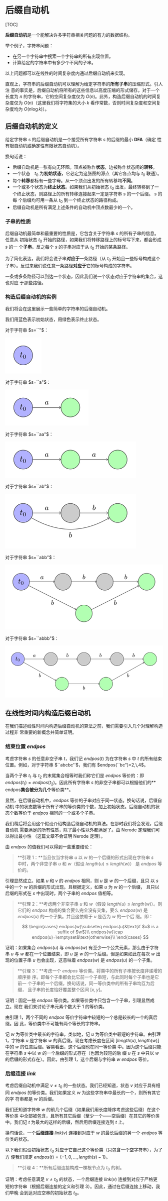 # 后缀自动机

[TOC]

**后缀自动机**是一个能解决许多字符串相关问题的有力的数据结构。

举个例子，字符串问题：

 - 在另一个字符串中搜索一个字符串的所有出现位置。
 - 计算给定的字符串中有多少个不同的子串。

以上问题都可以在线性的时间复杂度内通过后缀自动机来实现。

直观上，字符串的后缀自动机可以理解为给定字符串的**所有子串**的压缩形式。引人注
意的事实是，后缀自动机将所有的这些信息以高度压缩的形式储存。对于一个长度为 $n$ 
的字符串，它的空间复杂度仅为 $O(n)$。此外，构造后缀自动机的时间复杂度仅为 
$O(n)$（这里我们将字符集的大小 $k$ 看作常数，否则时间复杂度和空间复杂度均为 
$O(n\log k)$）。

## 后缀自动机的定义

给定字符串 $s$ 的后缀自动机是一个接受所有字符串 $s$ 的后缀的最小 **DFA**（确定
性有限自动机或确定性有限状态自动机）。

换句话说：

 - 后缀自动机是一张有向无环图。顶点被称作**状态**，边被称作状态间的**转移**。
 - 一个状态　$t_0$ 为**初始状态**，它必定为这张图的源点（其它各点均与 $t_0$
   联通）。
 - 每个**转移**都标有一些字母。从一个顶点出发的所有转移均**不同**。
 - 一个或多个状态为**终止状态**。如果我们从初始状态 $t_0$ 出发，最终转移到了一
   个终止状态，则路径上的所有转移连接起来一定是字符串 $s$ 的一个后缀。 $s$ 的每
   个后缀均可用一条从 $t_0$ 到一个终止状态的路径构成。
 - 后缀自动机是所有满足上述条件的自动机中顶点数最少的一个。

### 子串的性质

后缀自动机最简单和最重要的性质是，它包含关于字符串 $s$ 的所有子串的信息。任意从
初始状态 $t_0$ 开始的路径，如果我们将转移路径上的标号写下来，都会形成 $s$ 的一
个**子串**。反之每个 $s$ 的子串对应于从 $t_0$ 开始的某条路径。

为了简化表达，我们将会说子串**对应于**一条路径（从 $t_0$ 开始且一些标号构成这个
子串）。反过来我们说任意一条路径**对应于**它的标号构成的字符串。

一条或多条路径可以到达一个状态，因此我们说一个状态对应于字符串的集合，这也对应
于那些路径。

### 构造后缀自动机的实例

我们将会在这里展示一些简单的字符串的后缀自动机。

我们用蓝色表示初始状态，用绿色表示终止状态。

对于字符串 $s=``"$：

![](./images/SAM/SA.pdf.svg)

对于字符串 $s=``a"$：

![](./images/SAM/SAa.pdf.svg)

对于字符串 $s=``aa"$：

![](./images/SAM/SAaa.pdf.svg)

对于字符串 $s=``ab"$：

![](./images/SAM/SAab.pdf.svg)

对于字符串 $s=``abb"$：

![](./images/SAM/SAabb.pdf.svg)

对于字符串 $s=``abbb"$：

![](./images/SAM/SAabbb.pdf.svg)

## 在线性时间内构造后缀自动机

在我们描述线性时间内构造后缀自动机的算法之前，我们需要引入几个对理解构造过程非
常重要的新概念并简单证明。

### 结束位置 $endpos$

考虑字符串 $s$ 的任意非空子串 $t$，我们记 $endpos(t)$ 为在字符串 $s$ 中 $t$ 
的所有结束位置。例如，对于字符串 $``abcbc''$，我们有 $endpos(``bc")=2,\,4$。

当两个子串 $t_1$ 与 $t_2$ 的末尾集合相等时我们称它们是 $endpos$ 等价的：即 
$endpos(t_1)=endpos(t_2)$。因此所有字符串 $s$ 的非空子串都可以根据他们的**
endpos**集合被分为几个**等价类**。

显然，在后缀自动机中，$endpos$ 等价的子串对应于同一状态。换句话说，后缀自动机
中的状态数等于所有子串的等价类的个数，加上初始状态。后缀自动机的状态个数等价于 
$endpos$ 相同的一个或多个子串。

我们稍后将会用这个假设介绍构造后缀自动机的算法。在那时我们将会发现，后缀自动机
需要满足的所有性质，除了最小性以外都满足了。由 Nerode 定理我们可以得出最小性
（这篇文章不会证明 Nerode 定理）。

由 $endpos$ 的值我们可以得到一些重要结论：

 > **引理 1：**当且仅当字符串 $u$ 以 $w$ 的一个后缀的形式出现在字符串 $s$   
 >             中时，两个非空子串 $u$ 和 $w$（假设 $length(u)\le length(w)$）
 >             是 $endpos$ 等价的。

引理显然成立。如果 $u$ 和 $v$ 的 $endpos$ 相同，则 $u$ 是 $w$ 的一个后缀，且只
以 $s$ 中的一个 $w$ 的后缀的形式出现。且根据定义，如果 $u$ 为 $w$ 的一个后缀，
且只以后缀的形式在 $s$ 中出现时，两个子串的 $endpos$ 值相等。

 > **引理 2：**考虑两个非空子串 $u$ 和 $w$（假设 $length(u)\le length(w)$）。则
 >             它们的 $endpos$ 构成的集合要么完全没有交集，要么 $endpos(w)$ 
 >             是 $endpos(u)$ 的一个子集。并且这依赖于 $u$ 是否为 $w$ 的一个后
 >               缀。即：
 >
 >$$
 >             \begin{cases}
 >             endpos(w)\subseteq endpos(u)&\text{if $u$ is a suffix of $w$}\\
 >             endpos{w}\cap endpos(u)=\emptyset&\text{otherwise}\\
 >             \end{cases}
 >$$

证明：如果集合 $endpos(u)$ 与 $endpos(w)$ 有至少一个公共元素，那么由于字符串 
$u$ 与 $w$ 都在一个位置结束，即 $u$ 是 $w$ 的一个后缀。但是如果如此在每次 $w$ 
出现的位置子串 $u$ 也会出现，这意味着 $endpos(w)$ 是 $endpos(u)$ 的一个子集。

 > **引理 3：**考虑一个 $endpos$ 等价类。将类中的所有子串按长度非递增的顺序排
 >             序。即每个子串都会比它前一个子串短，与此同时每个子串也是它前一
 >             个子串的一个后缀。换句话说，同一等价类中的所有子串均互为后缀，
 >             且子串的长度恰好覆盖整个区间 $[x,\,y]$。

证明：固定一些 $endpos$ 等价类。如果等价类中只包含一个子串，引理显然成立。现在
我们来讨论子串元素个数大于 $1$ 的等价类。

由引理 1，两个不同的 $endpos$ 等价字符串中较短的一个总是较长的一个的真后缀。因
此，等价类中不可能有两个等长的字符串。

记 $w$ 为等价类中最长的字符串，类似地，记 $u$ 为等价类中最短的字符串。由引理
1，字符串 $u$ 是字符串 $w$ 的真后缀。现在考虑长度在区间 
$[length(u),\,length(w)]$ 中的 $w$ 的任意后缀。容易看出，这个后缀也在同一等价类
中。因为这个后缀只能在字符串 $s$ 中以 $w$ 的一个后缀的形式存在（也因为较短的后
缀 $u$ 在 $s$ 中只以 $w$ 的后缀的形式存在）。因此，由引理 1，这个后缀与字符串 
$w$ $endpos$ 等价。

### 后缀连接 $link$

考虑后缀自动机中满足 $v\ne t_0$ 的一些状态。我们已经知道，状态 $v$ 对应于具有相
同 $endpos$ 的等价类。我们如果定义 $w$ 为这些字符串中最长的一个，则所有其它的字
符串都是 $w$ 的后缀。

我们还知道字符串 $w$ 的前几个后缀（如果我们用长度降序考虑这些后缀）在这个等价类
中全部被包含，且所有其它后缀（至少一个——空后缀）在其它的等价类中。我们记 $t$ 
为最大的这样的后缀，然后用后缀连接连到 $t$ 上。

换句话说，一个**后缀连接** $link(v)$ 连接到对应于 $w$ 的最长后缀的另一个 
$endpos$ 等价类的状态。

以下我们假设初始状态 $t_0$ 对应于它自己这个等价类（只包含一个空字符串），为了方
便我们规定 $endpos(t)=\{-1,\,0,\,\ldots,\,length(s)-1\}$。

 > **引理 4：**所有后缀连接构成一棵根节点为 $t_0$ 的树。

证明：考虑任意满足 $v\ne t_0$ 的状态，一个后缀连接 $link(v)$ 连接到对应于严格更
短的字符串（根据后缀连接的定义和引理 3）。因此，通过在后缀连接上移动，我们早晚
会到达对应空串的初始状态 $t_0$。



